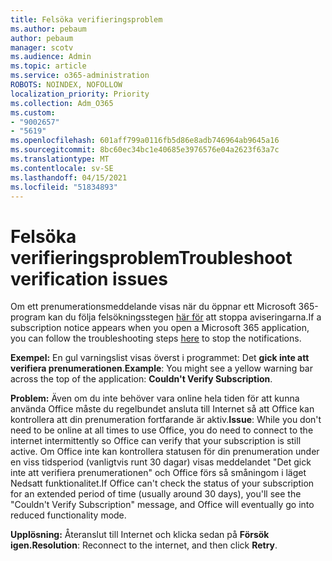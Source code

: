 ```yaml
---
title: Felsöka verifieringsproblem
ms.author: pebaum
author: pebaum
manager: scotv
ms.audience: Admin
ms.topic: article
ms.service: o365-administration
ROBOTS: NOINDEX, NOFOLLOW
localization_priority: Priority
ms.collection: Adm_O365
ms.custom:
- "9002657"
- "5619"
ms.openlocfilehash: 601aff799a0116fb5d86e8adb746964ab9645a16
ms.sourcegitcommit: 8bc60ec34bc1e40685e3976576e04a2623f63a7c
ms.translationtype: MT
ms.contentlocale: sv-SE
ms.lasthandoff: 04/15/2021
ms.locfileid: "51834893"
---
```

# <a name="troubleshoot-verification-issues"></a><span data-ttu-id="53ed1-102">Felsöka verifieringsproblem</span><span class="sxs-lookup"><span data-stu-id="53ed1-102">Troubleshoot verification issues</span></span>

<span data-ttu-id="53ed1-103">Om ett prenumerationsmeddelande visas när du öppnar ett Microsoft 365-program kan du följa felsökningsstegen [här för](https://support.office.com/article/a-subscription-notice-appears-when-i-open-a-microsoft-365-application-4cabe32c-f594-4c0e-9191-3d3ade10cceb) att stoppa aviseringarna.</span><span class="sxs-lookup"><span data-stu-id="53ed1-103">If a subscription notice appears when you open a Microsoft 365 application, you can follow the troubleshooting steps [here](https://support.office.com/article/a-subscription-notice-appears-when-i-open-a-microsoft-365-application-4cabe32c-f594-4c0e-9191-3d3ade10cceb) to stop the notifications.</span></span>

<span data-ttu-id="53ed1-104">**Exempel:** En gul varningslist visas överst i programmet: Det **gick inte att verifiera prenumerationen**.</span><span class="sxs-lookup"><span data-stu-id="53ed1-104">**Example**: You might see a yellow warning bar across the top of the application: **Couldn't Verify Subscription**.</span></span>

<span data-ttu-id="53ed1-105">**Problem:** Även om du inte behöver vara online hela tiden för att kunna använda Office måste du regelbundet ansluta till Internet så att Office kan kontrollera att din prenumeration fortfarande är aktiv.</span><span class="sxs-lookup"><span data-stu-id="53ed1-105">**Issue**: While you don't need to be online at all times to use Office, you do need to connect to the internet intermittently so Office can verify that your subscription is still active.</span></span> <span data-ttu-id="53ed1-106">Om Office inte kan kontrollera statusen för din prenumeration under en viss tidsperiod (vanligtvis runt 30 dagar) visas meddelandet "Det gick inte att verifiera prenumerationen" och Office förs så småningom i läget Nedsatt funktionalitet.</span><span class="sxs-lookup"><span data-stu-id="53ed1-106">If Office can't check the status of your subscription for an extended period of time (usually around 30 days), you'll see the "Couldn't Verify Subscription" message, and Office will eventually go into reduced functionality mode.</span></span>

<span data-ttu-id="53ed1-107">**Upplösning:** Återanslut till Internet och klicka sedan på **Försök igen.**</span><span class="sxs-lookup"><span data-stu-id="53ed1-107">**Resolution**: Reconnect to the internet, and then click **Retry**.</span></span>
